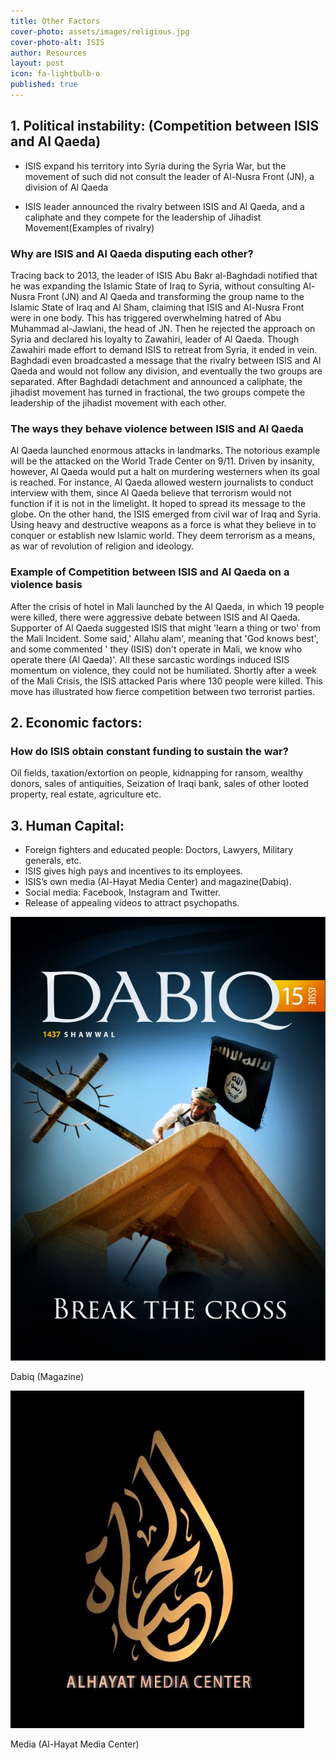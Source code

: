```yaml
---
title: Other Factors
cover-photo: assets/images/religious.jpg
cover-photo-alt: ISIS
author: Resources
layout: post
icon: fa-lightbulb-o
published: true
---
```

## 1. Political instability: (Competition between ISIS and Al Qaeda)

- ISIS expand his territory into Syria during the Syria War, but the movement of such did not consult the leader of Al-Nusra Front (JN), a division of Al Qaeda

- ISIS leader announced the rivalry between ISIS and Al Qaeda, and a caliphate and they compete for the leadership of Jihadist Movement(Examples of rivalry)

### Why are ISIS and Al Qaeda disputing each other?
Tracing back to 2013, the leader of ISIS Abu Bakr al-Baghdadi notified that he was
expanding the Islamic State of Iraq to Syria, without consulting Al-Nusra Front (JN)
and Al Qaeda and transforming the group name to the Islamic State of Iraq and Al
Sham, claiming that ISIS and Al-Nusra Front were in one body. This has triggered
overwhelming hatred of Abu Muhammad al-Jawlani, the head of JN. Then he
rejected the approach on Syria and declared his loyalty to Zawahiri, leader of Al
Qaeda. Though Zawahiri made effort to demand ISIS to retreat from Syria, it ended
in vein. Baghdadi even broadcasted a message that the rivalry between ISIS and Al
Qaeda and would not follow any division, and eventually the two groups are
separated. After Baghdadi detachment and announced a caliphate, the jihadist
movement has turned in fractional, the two groups compete the leadership of the
jihadist movement with each other.

### The ways they behave violence between ISIS and Al Qaeda
Al Qaeda launched enormous attacks in landmarks. The notorious example will be
the attacked on the World Trade Center on 9/11. Driven by insanity, however, Al
Qaeda would put a halt on murdering westerners when its goal is reached. For
instance, Al Qaeda allowed western journalists to conduct interview with them, since
Al Qaeda believe that terrorism would not function if it is not in the limelight. It
hoped to spread its message to the globe. On the other hand, the ISIS emerged from
civil war of Iraq and Syria. Using heavy and destructive weapons as a force is what they believe in to conquer or establish new Islamic world. They deem terrorism as a
means, as war of revolution of religion and ideology.

### Example of Competition between ISIS and Al Qaeda on a violence basis
After the crisis of hotel in Mali launched by the Al Qaeda, in which 19 people were
killed, there were aggressive debate between ISIS and Al Qaeda. Supporter of Al
Qaeda suggested ISIS that might 'learn a thing or two' from the Mali Incident. Some
said,' Allahu alam', meaning that 'God knows best', and some commented ' they
(ISIS) don't operate in Mali, we know who operate there (Al Qaeda)'. All these
sarcastic wordings induced ISIS momentum on violence, they could not be
humiliated. Shortly after a week of the Mali Crisis, the ISIS attacked Paris where 130
people were killed. This move has illustrated how fierce competition between two
terrorist parties.

## 2. Economic factors:

### How do ISIS obtain constant funding to sustain the war?
Oil fields, taxation/extortion on people, kidnapping for ransom, wealthy donors, sales of antiquities, Seization of Iraqi bank, sales of other looted property, real estate, agriculture etc.

## 3. Human Capital: 
- Foreign fighters and educated people: Doctors, Lawyers, Military generals, etc. 
- ISIS gives high pays and incentives to its employees. 
- ISIS’s own media (Al-Hayat Media Center) and magazine(Dabiq). 
- Social media: Facebook, Instagram and Twitter. 
- Release of appealing videos to attract psychopaths.

![dt3.jpg](/assets/images/dabiq.jpg)

Dabiq (Magazine)

![dt3.png](/assets/images/media.PNG)

Media (Al-Hayat Media Center)

